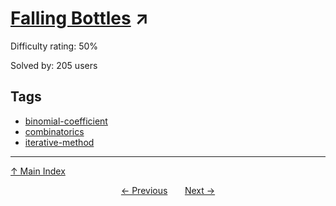# [Falling Bottles](https://projecteuler.net/problem=726) ↗️

Difficulty rating: 50%

Solved by: 205 users
## Tags

- [binomial-coefficient](../tags/binomial-coefficient.md)
- [combinatorics](../tags/combinatorics.md)
- [iterative-method](../tags/iterative-method.md)



---

[↑ Main Index](../README.md)


<div align=center><a href='725.md'>← Previous</a> &nbsp;&nbsp; &nbsp;&nbsp;  <a href='727.md'>Next →</a></div>
